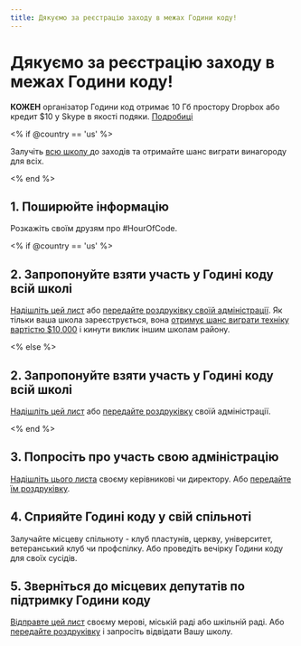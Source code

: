 ```yaml
---
title: Дякуємо за реєстрацію заходу в межах Години коду!
---
```


# Дякуємо за реєстрацію заходу в межах Години коду!

**КОЖЕН** організатор Години код отримає 10 Гб простору Dropbox або кредит $10 у Skype в якості подяки. [Подробиці][1]

 [1]: /prizes

<% if @country == 'us' %>

Залучіть [ всю школу ][2] до заходів та отримайте шанс виграти винагороду для всіх.

 [2]: /whole-school

<% end %>

## 1. Поширюйте інформацію

Розкажіть своїм друзям про #HourOfCode.

<% if @country == 'us' %>

## 2. Запропонуйте взяти участь у Годині коду всій школі

[Надішліть цей лист][3] або [передайте роздруківку своїй адміністрації][4]. Як тільки ваша школа зареєструється, вона [отримує шанс виграти техніку вартістю $10,000][1] і кинути виклик іншим школам району.

 [3]: /resources#email
 [4]: /resources/hoc-one-pager.pdf

<% else %>

## 2. Запропонуйте взяти участь у Годині коду всій школі

[Надішліть цей лист][3] або [передайте роздруківку][4] своїй адміністрації.

<% end %>

## 3. Попросіть про участь свою адміністрацію

[Надішліть цього листа][3] своєму керівникові чи директору. Або [передайте їм роздруківку][4].

## 4. Сприяйте Годині коду у свій спільноті

Залучайте місцеву спільноту - клуб пластунів, церкву, університет, ветеранський клуб чи профспілку. Або проведіть вечірку Години коду для своїх сусідів.

## 5. Зверніться до місцевих депутатів по підтримку Години коду

[Відправте цей лист][3] своєму мерові, міській раді або шкільній раді. Або [передайте роздруківку][4] і запросіть відвідати Вашу школу.